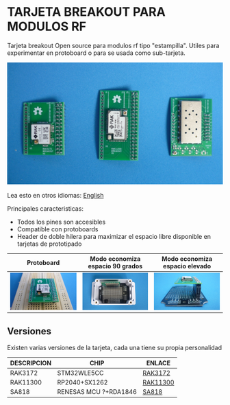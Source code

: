 # TARJETA BREAKOUT PARA MODULOS RF

Tarjeta breakout Open source para modulos rf tipo "estampilla". Utiles para experimentar en protoboard o para se usada como sub-tarjeta.

![BREAKBOARDS](/assets/img/breakoutboards.jpg)

Lea esto en otros idiomas: [English](../../README.md)

Principales caracteristicas:

* Todos los pines son accesibles
* Compatible con protoboards
* Header de doble hilera para maximizar el espacio libre disponible en tarjetas de prototipado



Protoboard                              | Modo economiza espacio 90 grados           | Modo economiza espacio elevado
----------------------------------------|--------------------------------------------|---------------------------------------------
![](/rak3172/assets/img/breadboard.jpg) | ![](/sa818/assets/img/rightangleupper.jpg) | ![](/rak11300/assets/img/doublerowrised.jpg)


## Versiones

Existen varias versiones de la tarjeta, cada una tiene su propia personalidad


| DESCRIPCION | CHIP                  | ENLACE                                    
|-------------|-----------------------|-----------------------
| RAK3172     | STM32WLE5CC           | [RAK3172](/rak3172)  
| RAK11300    | RP2040+SX1262         | [RAK11300](/rak11300)  
| SA818       | RENESAS MCU ?+RDA1846 | [SA818](/sa818)
